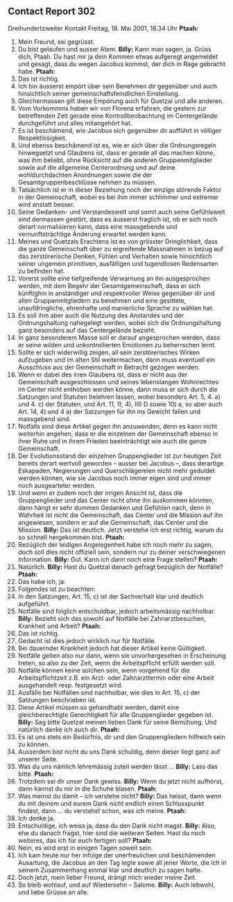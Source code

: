 ## Contact Report 302
Dreihundertzweiter Kontakt
Freitag, 18. Mai 2001, 18.34 Uhr
**Ptaah:**
1. Mein Freund, sei gegrüsst.
2. Du bist gelaufen und ausser Atem.
**Billy:**
Kann man sagen, ja. Grüss dich, Ptaah. Du hast mir ja dein Kommen etwas aufgeregt angemeldet und gesagt, dass du wegen Jacobus kommst, der dich in Rage gebracht habe.
**Ptaah:**
3. Das ist richtig.
4. Ich bin äusserst empört über sein Benehmen dir gegenüber und auch hinsichtlich seiner gemeinschaftsfeindlichen Einstellung.
5. Gleichermassen gilt diese Empörung auch für Quetzal und alle anderen.
6. Vom Vorkommnis haben wir von Florena erfahren, die gestern zur betreffenden Zeit gerade eine Kontrollbeobachtung im Centergelände durchgeführt und alles mitangehört hat.
7. Es ist beschämend, wie Jacobus sich gegenüber dir aufführt in völliger Respektlosigkeit.
8. Und ebenso beschämend ist es, wie er sich über die Ordnungsregeln hinwegsetzt und Glaubens ist, dass er gerade all das machen könne, was ihm beliebt, ohne Rücksicht auf die anderen Gruppenmitglieder sowie auf die allgemeine Centerordnung und auf deine wohldurchdachten Anordnungen sowie die der Gesamtgruppenbeschlüsse nehmen zu müssen.
9. Tatsächlich ist er in dieser Beziehung noch der einzige störende Faktor in der Gemeinschaft, wobei es bei ihm immer schlimmer und extremer wird anstatt besser.
10. Seine Gedanken- und Verstandeswelt und somit auch seine Gefühlswelt sind dermassen gestört, dass es äusserst fraglich ist, ob er sich noch derart normalisieren kann, dass eine massgebende und vernunftsträchtige Änderung erwartet werden kann.
11. Meines und Quetzals Erachtens ist es von grösster Dringlichkeit, dass die ganze Gemeinschaft über zu ergreifende Massnahmen in bezug auf das zerstörerische Denken, Fühlen und Verhalten sowie hinsichtlich seiner ungemein primitiven, ausfälligen und tugendlosen Redensarten zu befinden hat.
12. Vorerst sollte eine tiefgreifende Verwarnung an ihn ausgesprochen werden, mit dem Begehr der Gesamtgemeinschaft, dass er sich künftighin in anständiger und respektvoller Weise gegenüber dir und allen Gruppenmitgliedern zu benehmen und eine gesittete, unaufdringliche, ehrenhafte und manierliche Sprache zu wählen hat.
13. Es soll ihm aber auch die Nutzung des Anstandes und der Ordnungshaltung nahegelegt werden, wobei sich die Ordnungshaltung ganz besonders auf das Centergelände bezieht.
14. In ganz besonderem Masse soll er darauf angesprochen werden, dass er seine wilden und unkontrollierten Emotionen zu beherrschen lernt.
15. Sollte er sich widerwillig zeigen, all sein zerstörerisches Wirken aufzugeben und im alten Stil weitermachen, dann muss eventuell ein Ausschluss aus der Gemeinschaft in Betracht gezogen werden.
16. Wenn er dabei des irren Glaubens ist, dass er nicht aus der Gemeinschaft ausgeschlossen und seines lebenslangen Wohnrechtes im Center nicht enthoben werden könne, dann muss er sich durch die Satzungen und Statuten belehren lassen, wobei besonders Art. 5, 4. a) und 4. c) der Statuten, und Art. 11, 1), 4), III) D sowie 10) a, so aber auch Art. 14, 4) und 4 a) der Satzungen für ihn ins Gewicht fallen und massgebend sind.
17. Notfalls sind diese Artikel gegen ihn anzuwenden, denn es kann nicht weiterhin angehen, dass er die einzelnen der Gemeinschaft ebenso in ihrer Ruhe und in ihrem Frieden beeinträchtigt wie auch die ganze Gemeinschaft.
18. Der Evolutionsstand der einzelnen Gruppenglieder ist zur heutigen Zeit bereits derart wertvoll geworden – ausser bei Jacobus –, dass derartige Eskapaden, Negierungen und Querschlägereien nicht mehr geduldet werden können, wie sie Jacobus noch immer eigen sind und immer noch ausgearteter werden.
19. Und wenn er zudem noch der irrigen Ansicht ist, dass die Gruppenglieder und das Center nicht ohne ihn auskommen könnten, dann hängt er sehr dummen Gedanken und Gefühlen nach, denn in Wahrheit ist nicht die Gemeinschaft, das Center und die Mission auf ihn angewiesen, sondern er auf die Gemeinschaft, das Center und die Mission.
**Billy:**
Das ist deutlich. Jetzt verstehe ich erst richtig, warum du so schnell hergekommen bist.
**Ptaah:**
20. Bezüglich der leidigen Angelegenheit habe ich noch mehr zu sagen, doch soll dies nicht offiziell sein, sondern nur zu deiner verschwiegenen Information.
**Billy:**
Gut. Kann ich dann noch eine Frage stellen?
**Ptaah:**
21. Natürlich.
**Billy:**
Hast du Quetzal danach gefragt bezüglich der Notfälle?
**Ptaah:**
22. Das habe ich, ja.
23. Folgendes ist zu beachten:
24. In den Satzungen, Art. 15, c) ist der Sachverhalt klar und deutlich aufgeführt.
25. Notfälle sind folglich entschuldbar, jedoch arbeitsmässig nachholbar.
**Billy:**
Bezieht sich das sowohl auf Notfälle bei Zahnarztbesuchen, Krankheit und Arbeit?
**Ptaah:**
26. Das ist richtig.
27. Gedacht ist dies jedoch wirklich nur für Notfälle.
28. Bei dauernder Krankheit jedoch hat dieser Artikel keine Gültigkeit.
29. Notfälle gelten also nur dann, wenn sie unvorhergesehen in Erscheinung treten, so also zu der Zeit, wenn die Arbeitspflicht erfüllt werden soll.
30. Notfälle können keine solchen sein, wenn vorgehend für die Arbeitspflichtzeit z.B. ein Arzt- oder Zahnarzttermin oder eine Arbeit ausgehandelt resp. festgesetzt wird.
31. Ausfälle bei Notfällen sind nachholbar, wie dies in Art. 15, c) der Satzungen beschrieben ist.
32. Diese Artikel müssen so gehandhabt werden, damit eine gleichberechtigte Gerechtigkeit für alle Gruppenglieder gegeben ist.
**Billy:**
Sag bitte Quetzal meinen lieben Dank für seine Bemühung. Und natürlich danke ich auch dir.
**Ptaah:**
33. Es ist uns stets ein Bedürfnis, dir und den Gruppengliedern hilfreich sein zu können.
34. Ausserdem bist nicht du uns Dank schuldig, denn dieser liegt ganz auf unserer Seite.
35. Was du uns nämlich lehremässig zuteil werden lässt …
**Billy:**
Lass das bitte.
**Ptaah:**
36. Trotzdem sei dir unser Dank gewiss.
**Billy:**
Wenn du jetzt nicht aufhörst, dann kannst du mir in die Schuhe blasen.
**Ptaah:**
37. Was meinst du damit – ich verstehe nicht?
**Billy:**
Das heisst, dann wenn du mit deinem und eurem Dank nicht endlich einen Schlusspunkt findest, dann … du verstehst schon, was ich meine.
**Ptaah:**
38. Ich denke ja.
39. Entschuldige, ich weiss ja, dass du den Dank nicht magst.
**Billy:**
Also, ehe du danach fragst, hier sind die weiteren Seiten. Hast du noch weiteres, das ich für euch fertigen soll?
**Ptaah:**
40. Nein, es wird erst in einigen Tagen soweit sein.
41. Ich kam heute nur her infolge der unerfreulichen und beschämenden Ausartung, die Jacobus an den Tag legte sowie all jener Worte, die ich in seinem Zusammenhang einmal klar und deutlich zu sagen hatte.
42. Doch jetzt, mein lieber Freund, drängt mich wieder meine Zeit.
43. So bleib wohlauf, und auf Wiedersehn – Salome.
**Billy:**
Auch lebwohl, und liebe Grüsse an alle.
